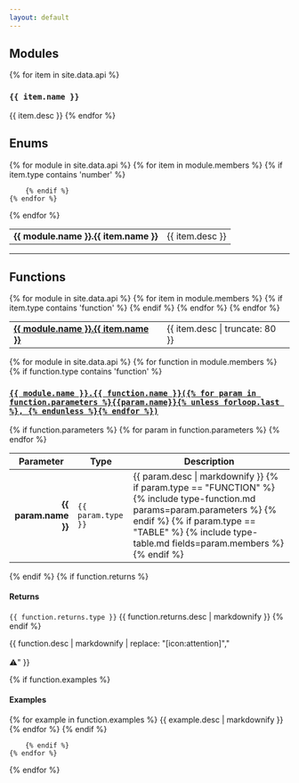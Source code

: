 ```yaml
---
layout: default
---
```

## Modules
{% for item in site.data.api %}
### <code>{{ item.name }}</code>
{{ item.desc }}
{% endfor %}

## Enums
<table>
    <tbody>
{% for module in site.data.api %}
    {% for item in module.members %}
        {% if item.type contains 'number' %}
        <tr>
            <td><strong>{{ module.name }}.{{ item.name }}</strong></td>
            <td>{{ item.desc }}</td>
        </tr>

        {% endif %}
    {% endfor %}
{% endfor %}
    </tbody>
</table>

<hr>

## Functions
<table>
    <tbody>
{% for module in site.data.api %}
    {% for item in module.members %}
        {% if item.type contains 'function' %}
        <tr>
            <td><a href="#{{ item.name | url_encode }}"><strong>{{ module.name }}.{{ item.name }}</strong></a></td>
            <td>{{ item.desc | truncate: 80 }}</td>
        </tr>
        {% endif %}
    {% endfor %}
{% endfor %}
    </tbody>
</table>

{% for module in site.data.api %}
    {% for function in module.members %}
        {% if function.type contains 'function' %}
<div class="function-wrap">
<h3 class="function-header"><a href="#{{ function.name | url_encode }}" id="{{ function.name | url_encode }}"><code>{{ module.name }}.{{ function.name }}({% for param in function.parameters %}{{param.name}}{% unless forloop.last %}, {% endunless %}{% endfor %})</code></a></h3>
{% if function.parameters %}
<table>
    <thead>
        <tr>
            <th>Parameter</th>
            <th>Type</th>
            <th>Description</th>
        </tr>
    </thead>
    <tbody>
    {% for param in function.parameters %}
        <tr>
            <td style="text-align: right;"><strong>{{ param.name }}</strong></td>
            <td><code>{{ param.type }}</code></td>
            <td>{{ param.desc | markdownify }}
                {% if param.type == "FUNCTION" %}
                {% include type-function.md params=param.parameters %}
                {% endif %}
                {% if param.type == "TABLE" %}
                {% include type-table.md fields=param.members %}
                {% endif %}
            </td>
        </tr>
        {% endfor %}
    </tbody>
</table>
{% endif %}
{% if function.returns %}
<h4>Returns</h4>
<code class="inline-code-block">{{ function.returns.type }}</code> {{ function.returns.desc | markdownify }}
{% endif %}

{{ function.desc | markdownify | replace: "[icon:attention]","<br><br>⚠️" }}

{% if function.examples %}
<h4>Examples</h4>
{% for example in function.examples %}
{{ example.desc | markdownify }}
{% endfor %}
{% endif %}
</div>

        {% endif %}
    {% endfor %}
{% endfor %}
